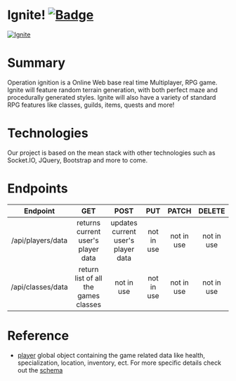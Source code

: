 # Ignite! [![Badge]][Travis]

[![Ignite](https://alex-ng.herokuapp.com/images/projects/ignite/preview.png)](https://alex-ng.herokuapp.com/projects/ignite)

# Summary
Operation ignition is a Online Web base real time Multiplayer, RPG game. Ignite will feature random terrain generation, with both perfect maze and procedurally generated styles. Ignite will also have a variety of standard RPG features like classes, guilds, items, quests and more!

# Technologies
Our project is based on the mean stack with other technologies such as Socket.IO, JQuery, Bootstrap and more to come.

# Endpoints
|  Endpoint  |  GET  |  POST  |  PUT  | PATCH | DELETE |
| :--------: | :---: | :----: | :---: | :---: | :----: |
| /api/players/data | returns current user's player data | updates current user's player data | not in use | not in use | not in use |
| /api/classes/data | return list of all the games classes | not in use | not in use | not in use | not in use |

# Reference
* [player][playerGame] global object containing the game related data like health, specialization, location, inventory, ect. For more specific details check out the [schema][playerSchema]

[playerSchema]: https://github.com/Amber-labs/operation-ignition/blob/d1ff4ed1a38bae73e25f55efaebf31b53e03d103/models/player.js#L3-L141
[playerGame]: https://github.com/Amber-labs/operation-ignition/blob/d1ff4ed1a38bae73e25f55efaebf31b53e03d103/public/javascripts/game.js#L2
[Travis]: https://travis-ci.org/Amber-labs/operation-ignition
[Badge]: https://travis-ci.org/Amber-labs/operation-ignition.svg?branch=master
